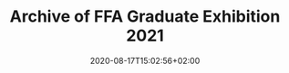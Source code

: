 ---
title: "Archive of FFA Graduate Exhibition 2021"
shortTitle: "Exhibition 2021"
date: 2020-08-17T15:02:56+02:00
draft: false
weight: 4

url: "exhibition-2021"
---
